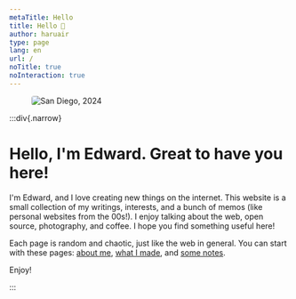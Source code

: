 ```yaml
---
metaTitle: Hello
title: Hello 👋
author: haruair
type: page
lang: en
url: /
noTitle: true
noInteraction: true
---
```


<figure>

<img src="https://live.staticflickr.com/65535/54428226020_f41a28378d_k.jpg" alt="San Diego, 2024" loading="lazy" style="border-radius: 4px;">

</figure>

:::div{.narrow}

<h1 class="font-size-medium font-weight-800">
Hello, I'm Edward. Great to have you here!
</h1>

I'm Edward, and I love creating new things on the internet. This website is a small collection of my writings, interests, and a bunch of memos (like personal websites from the 00s!). I enjoy talking about the web, open source, photography, and coffee. I hope you find something useful here!

Each page is random and chaotic, just like the web in general. You can start with these pages: [about me](/about), [what I made](/crafts), and [some notes](/notes).

Enjoy!

:::
